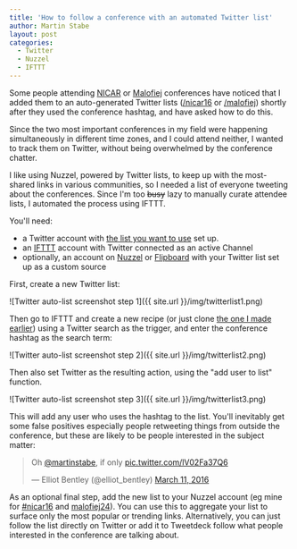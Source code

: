 ```yaml
---
title: 'How to follow a conference with an automated Twitter list'
author: Martin Stabe
layout: post
categories:
  - Twitter
  - Nuzzel
  - IFTTT
---
```

Some people attending [NICAR](http://www.ire.org/conferences/nicar2016/) or [Malofiej](http://www.malofiejgraphics.com/) conferences have noticed that I added them to an auto-generated Twitter lists ([/nicar16](https://twitter.com/martinstabe/lists/nicar16) or [/malofiej](https://twitter.com/martinstabe/lists/malofiej)) shortly after they used the conference hashtag, and have asked how to do this.

Since the two most important conferences in my field were happening simultaneously in different time zones, and I could attend neither, I wanted to track them on Twitter, without being overwhelmed by the conference chatter. 

I like using Nuzzel, powered by Twitter lists, to keep up  with the most-shared links in various communities, so I needed a list of everyone tweeting about the conferences. Since I'm too <s>busy</s> lazy to manually curate attendee lists, I automated the process using IFTTT.

You'll need:

* a Twitter account with [the list you want to use](https://twitter.com/martinstabe/lists/nicar16) set up.
* an [IFTTT](https://ifttt.com) account with Twitter connected as an active Channel
* optionally, an account on [Nuzzel](http://nuzzel.com/) or [Flipboard](https://flipboard.com/) with your Twitter list set up as a custom source

First, create a new Twitter list:

![Twitter auto-list screenshot step 1]({{ site.url }}/img/twitterlist1.png)

Then go to IFTTT and create a new recipe (or just clone [the one I made earlier](https://ifttt.com/recipes/396001-twitter-list-from-hashtag)) using a Twitter search as the trigger, and enter the conference hashtag as the search term:

![Twitter auto-list screenshot step 2]({{ site.url }}/img/twitterlist2.png)

Then also set Twitter as the resulting action, using the "add user to list" function.

![Twitter auto-list screenshot step 3]({{ site.url }}/img/twitterlist3.png)

This will add any user who uses the hashtag to the list. You'll inevitably get some false positives especially people retweeting things from outside the conference, but these are likely to be people interested in the subject matter:

<blockquote class="twitter-tweet" data-lang="en"><p lang="en" dir="ltr">Oh <a href="https://twitter.com/martinstabe">@martinstabe</a>, if only <a href="https://t.co/lV02Fa37Q6">pic.twitter.com/lV02Fa37Q6</a></p>&mdash; Elliot Bentley (@elliot_bentley) <a href="https://twitter.com/elliot_bentley/status/708286898645630977">March 11, 2016</a></blockquote>
<script async src="//platform.twitter.com/widgets.js" charset="utf-8"></script>

As an optional final step, add the new list to your Nuzzel account (eg mine for [#nicar16](http://nuzzel.com/martinstabe/nicar16) and  [malofiej24](http://nuzzel.com/martinstabe/malofiej)). You can use this to aggregate your list to surface only the most popular or trending links. Alternatively, you can just follow the list directly on Twitter or add it to Tweetdeck follow what people interested in the conference are talking about.
